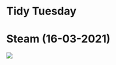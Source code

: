 Tidy Tuesday
================

# Steam (16-03-2021)

![](https://raw.githubusercontent.com/j-lillis/Tidy-Tuesday/main/Steam%2520(16-03-2021)/steam_plot.png?raw=true)

## 
